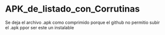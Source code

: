 # APK_de_listado_con_Corrutinas

Se deja el archivo .apk como comprimido porque el github no permitio subir el .apk ppor ser este un instalable
